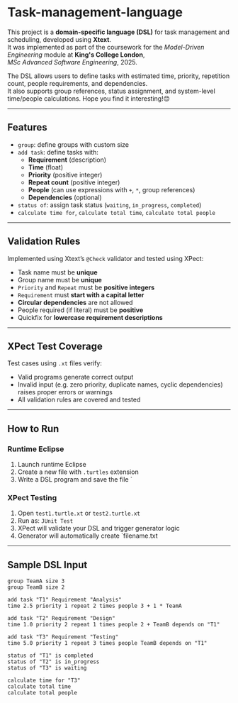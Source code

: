 #  Task-management-language

This project is a **domain-specific language (DSL)** for task management and scheduling, developed using **Xtext**.  
It was implemented as part of the coursework for the *Model-Driven Engineering* module at **King's College London**,  
*MSc Advanced Software Engineering*, 2025.

The DSL allows users to define tasks with estimated time, priority, repetition count, people requirements, and dependencies.  
It also supports group references, status assignment, and system-level time/people calculations.
Hope you find it interesting!😊

---

##  Features

- `group`: define groups with custom size
- `add task`: define tasks with:
  - **Requirement** (description)
  - **Time** (float)
  - **Priority** (positive integer)
  - **Repeat count** (positive integer)
  - **People** (can use expressions with `+`, `*`, group references)
  - **Dependencies** (optional)
- `status of`: assign task status (`waiting`, `in_progress`, `completed`)
- `calculate time for`, `calculate total time`, `calculate total people`

---

##  Validation Rules

Implemented using Xtext’s `@Check` validator and tested using XPect:

- Task name must be **unique**
- Group name must be **unique**
- `Priority` and `Repeat` must be **positive integers**
- `Requirement` must **start with a capital letter**
- **Circular dependencies** are not allowed
- People required (if literal) must be **positive**
- Quickfix for **lowercase requirement descriptions**

---

##  XPect Test Coverage

Test cases using `.xt` files verify:

-  Valid programs generate correct output
-  Invalid input (e.g. zero priority, duplicate names, cyclic dependencies) raises proper errors or warnings
-  All validation rules are covered and tested

---

##  How to Run

###  Runtime Eclipse

1. Launch runtime Eclipse
2. Create a new file with `.turtles` extension
3. Write a DSL program and save the file
`

###  XPect Testing

1. Open `test1.turtle.xt` or `test2.turtle.xt`
2. Run as: `JUnit Test`
3. XPect will validate your DSL and trigger generator logic
4. Generator will automatically create `filename.txt

---

##  Sample DSL Input

```turtles
group TeamA size 3
group TeamB size 2

add task "T1" Requirement "Analysis"
time 2.5 priority 1 repeat 2 times people 3 + 1 * TeamA

add task "T2" Requirement "Design"
time 1.0 priority 2 repeat 1 times people 2 + TeamB depends on "T1"

add task "T3" Requirement "Testing"
time 5.0 priority 1 repeat 3 times people TeamB depends on "T1"

status of "T1" is completed
status of "T2" is in_progress
status of "T3" is waiting

calculate time for "T3"
calculate total time
calculate total people
